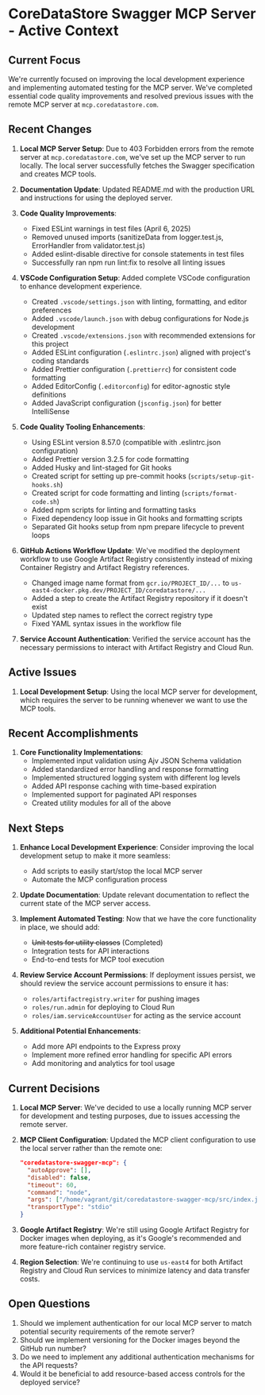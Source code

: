 # CoreDataStore Swagger MCP Server - Active Context

## Current Focus
We're currently focused on improving the local development experience and implementing automated testing for the MCP server. We've completed essential code quality improvements and resolved previous issues with the remote MCP server at `mcp.coredatastore.com`.

## Recent Changes
1. **Local MCP Server Setup**: Due to 403 Forbidden errors from the remote server at `mcp.coredatastore.com`, we've set up the MCP server to run locally. The local server successfully fetches the Swagger specification and creates MCP tools.

2. **Documentation Update**: Updated README.md with the production URL and instructions for using the deployed server.

3. **Code Quality Improvements**:
   - Fixed ESLint warnings in test files (April 6, 2025)
   - Removed unused imports (sanitizeData from logger.test.js, ErrorHandler from validator.test.js)
   - Added eslint-disable directive for console statements in test files
   - Successfully ran npm run lint:fix to resolve all linting issues

4. **VSCode Configuration Setup**: Added complete VSCode configuration to enhance development experience.
   - Created `.vscode/settings.json` with linting, formatting, and editor preferences
   - Added `.vscode/launch.json` with debug configurations for Node.js development
   - Created `.vscode/extensions.json` with recommended extensions for this project
   - Added ESLint configuration (`.eslintrc.json`) aligned with project's coding standards
   - Added Prettier configuration (`.prettierrc`) for consistent code formatting
   - Added EditorConfig (`.editorconfig`) for editor-agnostic style definitions
   - Added JavaScript configuration (`jsconfig.json`) for better IntelliSense

5. **Code Quality Tooling Enhancements**:
   - Using ESLint version 8.57.0 (compatible with .eslintrc.json configuration)
   - Added Prettier version 3.2.5 for code formatting
   - Added Husky and lint-staged for Git hooks
   - Created script for setting up pre-commit hooks (`scripts/setup-git-hooks.sh`)
   - Created script for code formatting and linting (`scripts/format-code.sh`)
   - Added npm scripts for linting and formatting tasks
   - Fixed dependency loop issue in Git hooks and formatting scripts
   - Separated Git hooks setup from npm prepare lifecycle to prevent loops

2. **GitHub Actions Workflow Update**: We've modified the deployment workflow to use Google Artifact Registry consistently instead of mixing Container Registry and Artifact Registry references.
   - Changed image name format from `gcr.io/PROJECT_ID/...` to `us-east4-docker.pkg.dev/PROJECT_ID/coredatastore/...`
   - Added a step to create the Artifact Registry repository if it doesn't exist
   - Updated step names to reflect the correct registry type
   - Fixed YAML syntax issues in the workflow file

3. **Service Account Authentication**: Verified the service account has the necessary permissions to interact with Artifact Registry and Cloud Run.

## Active Issues

1. **Local Development Setup**: Using the local MCP server for development, which requires the server to be running whenever we want to use the MCP tools.

## Recent Accomplishments

1. **Core Functionality Implementations**:
   - Implemented input validation using Ajv JSON Schema validation
   - Added standardized error handling and response formatting
   - Implemented structured logging system with different log levels
   - Added API response caching with time-based expiration
   - Implemented support for paginated API responses
   - Created utility modules for all of the above

## Next Steps
1. **Enhance Local Development Experience**: Consider improving the local development setup to make it more seamless:
   - Add scripts to easily start/stop the local MCP server
   - Automate the MCP configuration process

3. **Update Documentation**: Update relevant documentation to reflect the current state of the MCP server access.

4. **Implement Automated Testing**: Now that we have the core functionality in place, we should add:
   - ~~Unit tests for utility classes~~ (Completed)
   - Integration tests for API interactions
   - End-to-end tests for MCP tool execution

5. **Review Service Account Permissions**: If deployment issues persist, we should review the service account permissions to ensure it has:
   - `roles/artifactregistry.writer` for pushing images
   - `roles/run.admin` for deploying to Cloud Run
   - `roles/iam.serviceAccountUser` for acting as the service account

6. **Additional Potential Enhancements**:
   - Add more API endpoints to the Express proxy
   - Implement more refined error handling for specific API errors
   - Add monitoring and analytics for tool usage

## Current Decisions
1. **Local MCP Server**: We've decided to use a locally running MCP server for development and testing purposes, due to issues accessing the remote server.

2. **MCP Client Configuration**: Updated the MCP client configuration to use the local server rather than the remote one:
   ```json
   "coredatastore-swagger-mcp": {
     "autoApprove": [],
     "disabled": false,
     "timeout": 60,
     "command": "node",
     "args": ["/home/vagrant/git/coredatastore-swagger-mcp/src/index.js"],
     "transportType": "stdio"
   }
   ```

3. **Google Artifact Registry**: We're still using Google Artifact Registry for Docker images when deploying, as it's Google's recommended and more feature-rich container registry service.

4. **Region Selection**: We're continuing to use `us-east4` for both Artifact Registry and Cloud Run services to minimize latency and data transfer costs.

## Open Questions
1. Should we implement authentication for our local MCP server to match potential security requirements of the remote server?
2. Should we implement versioning for the Docker images beyond the GitHub run number?
3. Do we need to implement any additional authentication mechanisms for the API requests?
4. Would it be beneficial to add resource-based access controls for the deployed service?
